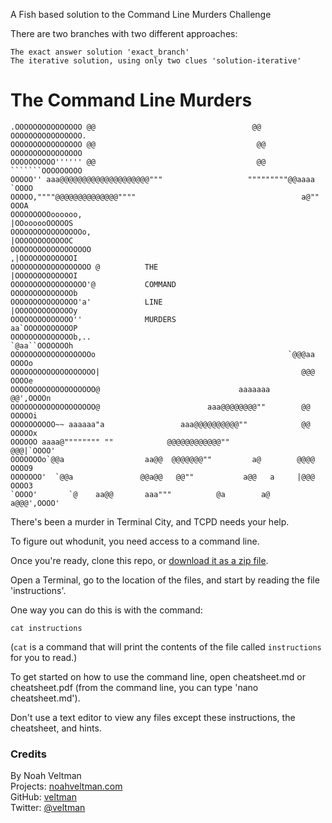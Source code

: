 A Fish based solution to the Command Line Murders Challenge

There are two branches with two different approaches:

    The exact answer solution 'exact_branch'
    The iterative solution, using only two clues 'solution-iterative'


The Command Line Murders
========================

	.OOOOOOOOOOOOOOO @@                                   @@ OOOOOOOOOOOOOOOO.
	OOOOOOOOOOOOOOOO @@                                    @@ OOOOOOOOOOOOOOOO
	OOOOOOOOOO'''''' @@                                    @@ ```````OOOOOOOOO
	OOOOO'' aaa@@@@@@@@@@@@@@@@@@@@"""                   """""""""@@aaaa `OOOO
	OOOOO,""""@@@@@@@@@@@@@@""""                                     a@"" OOOA
	OOOOOOOOOoooooo,                                            |OOoooooOOOOOS
	OOOOOOOOOOOOOOOOo,                                          |OOOOOOOOOOOOC
	OOOOOOOOOOOOOOOOOO                                         ,|OOOOOOOOOOOOI
	OOOOOOOOOOOOOOOOOO @          THE                          |OOOOOOOOOOOOOI
	OOOOOOOOOOOOOOOOO'@           COMMAND                      OOOOOOOOOOOOOOb
	OOOOOOOOOOOOOOO'a'            LINE                         |OOOOOOOOOOOOOy
	OOOOOOOOOOOOOO''              MURDERS                      aa`OOOOOOOOOOOP
	OOOOOOOOOOOOOOb,..                                          `@aa``OOOOOOOh
	OOOOOOOOOOOOOOOOOOo                                           `@@@aa OOOOo
	OOOOOOOOOOOOOOOOOOO|                                             @@@ OOOOe
	OOOOOOOOOOOOOOOOOOO@                               aaaaaaa       @@',OOOOn
	OOOOOOOOOOOOOOOOOOO@                        aaa@@@@@@@@""        @@ OOOOOi
	OOOOOOOOOO~~ aaaaaa"a                 aaa@@@@@@@@@@""            @@ OOOOOx
	OOOOOO aaaa@"""""""" ""            @@@@@@@@@@@@""               @@@|`OOOO'
	OOOOOOOo`@@a                  aa@@  @@@@@@@""         a@        @@@@ OOOO9
	OOOOOOO'  `@@a               @@a@@   @@""           a@@   a     |@@@ OOOO3
	`OOOO'       `@    aa@@       aaa"""          @a        a@     a@@@',OOOO'


There's been a murder in Terminal City, and TCPD needs your help.

To figure out whodunit, you need access to a command line.

Once you're ready, clone this repo, or [download it as a zip file](https://github.com/veltman/clmystery/archive/master.zip).

Open a Terminal, go to the location of the files, and start by reading the file 'instructions'.

One way you can do this is with the command:

	cat instructions

(`cat` is a command that will print the contents of the file called `instructions` for you to read.)

To get started on how to use the command line, open cheatsheet.md or cheatsheet.pdf (from the command line, you can type 'nano cheatsheet.md').

Don't use a text editor to view any files except these instructions, the cheatsheet, and hints.

### Credits

By Noah Veltman  
Projects: [noahveltman.com](http://noahveltman.com)  
GitHub: [veltman](https://github.com/veltman)  
Twitter: [@veltman](https://twitter.com/veltman)  
